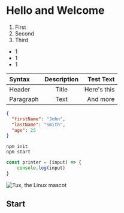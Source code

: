 # Hello and Welcome

1. First
2. Second
3. Third

* 1
* 1
* 1

| Syntax      | Description | Test Text     |
| :---        |    :----:   |          ---: |
| Header      | Title       | Here's this   |
| Paragraph   | Text        | And more      |


```json
{
  "firstName": "John",
  "lastName": "Smith",
  "age": 25
}
```

```
npm init
npm start
```

```js
const printer = (input) => {
    console.log(input)
}
```
![Tux, the Linux mascot](https://encrypted-tbn0.gstatic.com/images?q=tbn:ANd9GcR6WbYiz92XeGPh4MTn1JC2qrCTaRz_Nmx-VFtz_EhocM9B-AkWLnHznayvvTTumFyWnFs&usqp=CAU)

## Start